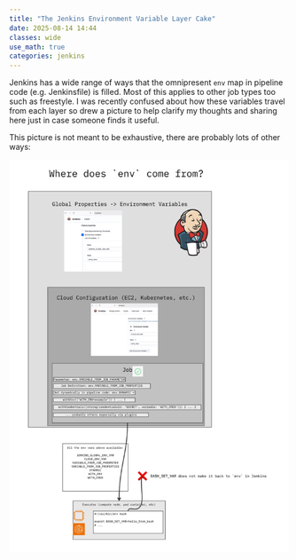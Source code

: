 ```yaml
---
title: "The Jenkins Environment Variable Layer Cake"
date: 2025-08-14 14:44
classes: wide
use_math: true
categories: jenkins
---
```


Jenkins has a wide range of ways that the omnipresent `env` map in pipeline code (e.g. Jenkinsfile) is filled. Most of
this applies to other job types too such as freestyle. I was recently confused about how these variables travel from
each layer so drew a picture to help clarify my thoughts and sharing here just in case someone finds it useful.

This picture is not meant to be exhaustive, there are probably lots of other ways:

![jenkins-env](/images/jenkins-env.jpg)